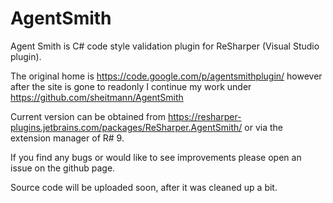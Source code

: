 AgentSmith
==========

Agent Smith is C# code style validation plugin for ReSharper (Visual Studio plugin). 

The original home is https://code.google.com/p/agentsmithplugin/ however after the site is gone to readonly I continue my work under https://github.com/sheitmann/AgentSmith

Current version can be obtained from https://resharper-plugins.jetbrains.com/packages/ReSharper.AgentSmith/ or via the extension manager of R# 9.

If you find any bugs or would like to see improvements please open an issue on the github page.

Source code will be uploaded soon, after it was cleaned up a bit.
